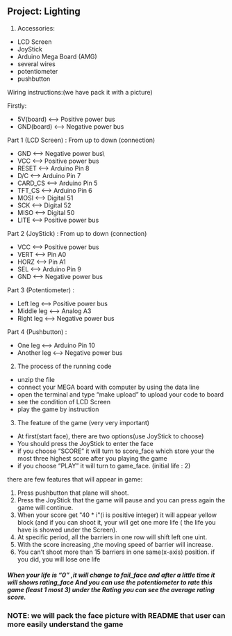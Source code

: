 ## Project: Lighting

1. Accessories: 
* LCD Screen 
* JoyStick 
* Arduino Mega Board (AMG)
* several wires 
* potentiometer 
* pushbutton

Wiring instructions:(we have pack it with a picture)

Firstly: 
* 5V(board) \<—\> Positive power bus 
* GND(board) \<—\> Negative power bus

Part 1 (LCD Screen) : 
From up to down (connection) 
* GND \<—\> Negative power bus\
* VCC \<—\> Positive power bus 
* RESET \<—\> Arduino Pin 8 
* D/C \<—\> Arduino Pin 7 
* CARD\_CS \<—\> Arduino Pin 5 
* TFT\_CS \<—\> Arduino Pin 6 
* MOSI \<—\> Digital 51 
* SCK \<—\> Digital 52 
* MISO \<—\> Digital 50 
* LITE \<—\> Positive power bus

Part 2 (JoyStick) : 
From up to down (connection) 
* VCC \<—\> Positive power bus 
* VERT \<—\> Pin A0 
* HORZ \<—\> Pin A1 
* SEL \<—\> Arduino Pin 9 
* GND \<—\> Negative power bus

Part 3 (Potentiometer) : 
* Left leg \<—\> Positive power bus 
* Middle leg \<—\> Analog A3 
* Right leg \<—\> Negative power bus

Part 4 (Pushbutton) :
* One leg \<—\> Arduino Pin 10 
* Another leg \<—\> Negative power bus

2. The process of the running code 
* unzip the file 
* connect your MEGA board with computer by using the data line 
* open the terminal and type “make upload” to upload your code to board 
* see the condition of LCD Screen 
* play the game by instruction

3. The feature of the game (very very important) 
* At first(start
face), there are two options(use JoyStick to choose) 
* You should press
the JoyStick to enter the face 
* if you choose “SCORE” it will turn to
score\_face which store your the most three highest score after you
playing the game 
* if you choose “PLAY” it will turn to game\_face.
(initial life : 2)

there are few features that will appear in game: 
1. Press pushbutton that plane will shoot. 
2. Press the JoyStick that the game will pause and you can press again the game will continue. 
3. When your score get \"40 \* i\"(i is positive integer) it will appear yellow block (and if you can shoot it, your will get one more life ( the life you have is showed under the Screen). 
4. At specific period, all the barriers in one row will shift left one uint. 
5. With the score increasing ,the moving speed of barrier will increase. 
6. You can’t shoot more than 15 barriers in one same(x-axis) position. if you did, you will lose one life

##### When your life is “0” ,it will change to fail\_face and after a little time it will shows rating\_face And you can use the potentiometer to rate this game (least 1 most 3) under the Rating you can see the average rating score.

### NOTE: we will pack the face picture with README that user can more easily understand the game
